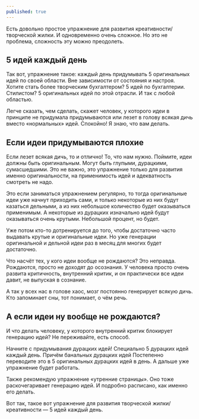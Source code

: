 ```yaml
---
published: true
---
```

Есть довольно простое упражнение для развития креативности/творческой жилки. И одновременно очень сложное. Но это не проблема, сложность эту можно преодолеть.

## 5 идей каждый день

Так вот, упражнение такое: каждый день придумывать 5 оригинальных идей по своей области. Вне зависимости от состояния и настроя. Хотите стать более творческим бухгалтером? 5 идей по бухгалтерии. Стилистом? 5 оригинальных идей по этой отрасли. И так с любой областью.

Легче сказать, чем сделать, скажет человек, у которого идеи в принципе не придумала придумываются или лезет в голову всякая дичь вместо «нормальных» идей. Спокойно! Я знаю, что вам делать.

## Если идеи придумываются плохие

Если лезет всякая дичь, то и отлично! То, что нам нужно. Поймите, идеи должны быть оригинальным. Могут быть глупыми, дурацкими, сумасшедшими. Это не важно, это упражнение только для развития именно оригинальности, на применимость идей и адекватность смотреть не надо. 

Это если заниматься упражнением регулярно, то тогда оригинальные идеи уже начнут приходить сами, и только некоторые из них будут казаться дельными, а из них небольшое количество будет оказываться применимым. А некоторые из дурацких изначально идей будут оказываться очень крутыми. Небольшой процент, но будет.

Уже потом кто-то дотренируется до того, чтобы достаточно часто выдавать крутые и оригинальные идеи. Но уже генерации оригинальной и дельной идеи раз в месяц для многих будет достаточно.

Что насчёт тех, у кого идеи вообще не рождаются? Это неправда. Рождаются, просто не доходят до осознания. У человека просто очень развита критичность, внутренний критик, и он практически все идеи давит, не выпуская в сознание.

А так у всех нас в голове хаос, мозг постоянно генерирует всякую дичь. Кто запоминает сны, тот понимает, о чём речь. 

## А если идеи ну вообще не рождаются?

И что делать человеку, у которого внутренний критик блокирует генерацию идей? Не переживайте, есть способ.

Начните с придумывания дурацких идей! Специально 5 дурацких идей каждый день. Причём банальных дурацких идей  Постепенно переводите это в 5 оригинальных дурацких идей в день. А дальше уже упражнение будет работать.

Также рекомендую упражнение «утренние страницы». Оно тоже раскочегаривает генерацию идей. И подробно расписано, как именно его делать.

Вот так, такое вот упражнение для развития творческой жилки/креативности — 5 идей каждый день.
